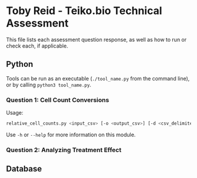 # Toby Reid - Teiko.bio Technical Assessment

This file lists each assessment question response, as well as how to run or check each, if
applicable.

## Python

Tools can be run as an executable (`./tool_name.py` from the command line), or by calling
`python3 tool_name.py`.

### Question 1: Cell Count Conversions

Usage:

```bash
relative_cell_counts.py <input_csv> [-o <output_csv>] [-d <csv_delimiter>]
```

Use `-h` or `--help` for more information on this module.

### Question 2: Analyzing Treatment Effect



## Database
